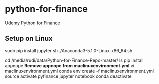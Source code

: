 # python-for-finance
Udemy Python for Finance

## Setup on Linux

sudo pip install jupyter
sh ./Anaconda3-5.1.0-Linux-x86_64.sh

cd /media/rudi/data/Python-for-Finance-Repo-master/
ls
pip install appnope
**Remove appnope from maclinuxenvironment.yml**
vi maclinuxenvironment.yml 
conda env create -f maclinuxenvironment.yml 
source activate pyfinance
jupyter notebook
conda deactivate
